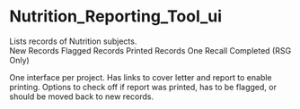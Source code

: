 Nutrition_Reporting_Tool_ui
====================

Lists records of Nutrition subjects.  
New Records
Flagged Records
Printed Records
One Recall Completed (RSG Only)

One interface per project.  Has links to cover letter and report to enable printing.
Options to check off if report was printed, has to be flagged, or should be moved back to new records.

